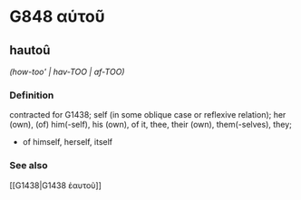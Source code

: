 # G848 αὑτοῦ

## hautoû

_(how-too' | hav-TOO | af-TOO)_

### Definition

contracted for G1438; self (in some oblique case or reflexive relation); her (own), (of) him(-self), his (own), of it, thee, their (own), them(-selves), they; 

- of himself, herself, itself

### See also

[[G1438|G1438 ἑαυτοῦ]]
